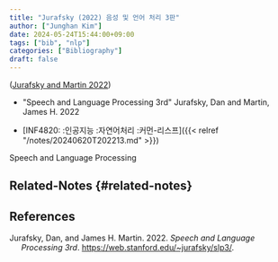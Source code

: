 ```yaml
---
title: "Jurafsky (2022) 음성 및 언어 처리 3판"
author: ["Junghan Kim"]
date: 2024-05-24T15:44:00+09:00
tags: ["bib", "nlp"]
categories: ["Bibliography"]
draft: false
---
```


(<a href="#citeproc_bib_item_1">Jurafsky and Martin 2022</a>)

-   "Speech and Language Processing 3rd" Jurafsky, Dan and Martin, James H. 2022

-   [INF4820: :인공지능 :자연어처리 :커먼-리스프]({{< relref "/notes/20240620T202213.md" >}})

Speech and Language Processing


## Related-Notes {#related-notes}

## References

<style>.csl-entry{text-indent: -1.5em; margin-left: 1.5em;}</style><div class="csl-bib-body">
  <div class="csl-entry"><a id="citeproc_bib_item_1"></a>Jurafsky, Dan, and James H. Martin. 2022. <i>Speech and Language Processing 3rd</i>. <a href="https://web.stanford.edu/~jurafsky/slp3/">https://web.stanford.edu/~jurafsky/slp3/</a>.</div>
</div>
